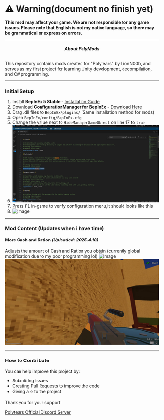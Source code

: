 # **⚠️ Warning(document no finish yet)**  
**This mod may affect your game. We are not responsible for any game issues. Please note that English is not my native language, so there may be grammatical or expression errors.**

---

<center><h6><b>About PolyMods</b></h6></center>  
This repository contains mods created for "Polytears" by LionN00b, and serves as my first project for learning Unity development, decompilation, and C# programming.

---

### **Initial Setup**  
1. Install **BepInEx 5 Stable** - [Installation Guide](https://github.com/BepInEx/BepInEx.ConfigurationManager/releases/tag/v18.4)
2. Download **ConfigurationManager for BepInEx** - [Download Here](https://github.com/BepInEx/BepInEx.ConfigurationManager/releases/tag/v18.4)  
3. Drag .dll files to `BepInEx/plugins/` (Same installation method for mods)  
4. Open `BepInEx/config/BepInEx.cfg`
5. Change the value next to `HideManagerGameObject` on line 17 to `true`
6. ![image](https://github.com/m16a4666/PolyMods/blob/master/pic/CONFIG.jpg)
7. Press <kbd>F1</kbd> in-game to verify configuration menu,it should looks like this
8. ![image](https://github.com/m16a4666/PolyMods/blob/master/pic/VerifyInstall.jpg)

---

### **Mod Content (Updates when i have time)**  
#### **More Cash and Ration** *(Uploaded: 2025.4.18)*  
Adjusts the amount of Cash and Ration you obtain (currently global modification due to my poor programming lol)
![image](https://github.com/m16a4666/PolyMods/blob/master/pic/MCNR1jpg)
![image](https://github.com/m16a4666/PolyMods/blob/master/pic/MCNR2.jpg)

---

### **How to Contribute**  
You can help improve this project by:  
- Submitting issues
- Creating Pull Requests to improve the code
- Giving a ⭐ to the project  

Thank you for your support!  

[Polytears Official Discord Server](https://discord.gg/SmgVbmX)
